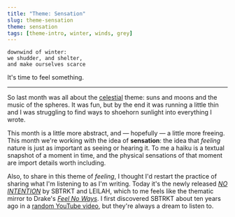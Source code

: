 ```yaml
---
title: "Theme: Sensation"
slug: theme-sensation
theme: sensation
tags: [theme-intro, winter, winds, grey]
---
```


```
downwind of winter:
we shudder, and shelter,
and make ourselves scarce
```

It's time to feel something.

<!--more-->

---

So last month was all about the [celestial][1] theme: suns and moons and the music of the spheres.
It was fun, but by the end it was running a little thin and I was struggling to find ways to shoehorn sunlight into everything I wrote.

This month is a little more abstract, and — hopefully — a little more freeing.
This month we're working with the idea of **sensation**: the idea that *feeling* nature is just as important as seeing or hearing it.
To me a haiku is a textual snapshot of a moment in time, and the physical sensations of that moment are import details worth including.

Also, to share in this theme of *feeling*, I thought I'd restart the practice of sharing what I'm listening to as I'm writing.
Today it's the newly released *[NO INTENTION][2]* by SBTRKT and LEILAH, which to me feels like the thematic mirror to Drake's *[Feel No Ways][3]*.
I first discovered SBTRKT about ten years ago in a [random YouTube video][4], but they're always a dream to listen to.

[1]: /theme/celestial/
[2]: https://youtu.be/_uekPdH9ojo
[3]: https://youtu.be/QCZHIqnSDJQ
[4]: https://youtu.be/feMUPiiCqW8

